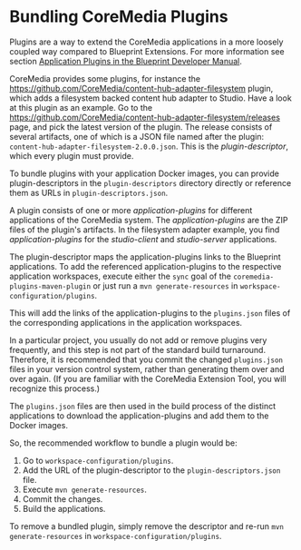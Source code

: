 # Bundling CoreMedia Plugins

Plugins are a way to extend the CoreMedia applications in a more loosely coupled way compared to Blueprint Extensions.
For more information see section [Application Plugins in the Blueprint Developer Manual](https://documentation.coremedia.com/cmcc-11/current/webhelp/coremedia-en/content/ApplicationPlugins.html).

CoreMedia provides some plugins, for instance the https://github.com/CoreMedia/content-hub-adapter-filesystem
plugin, which adds a filesystem backed content hub adapter to Studio.  Have a look at this plugin as an example.
Go to the https://github.com/CoreMedia/content-hub-adapter-filesystem/releases
page, and pick the latest version of the plugin.  The release consists of several artifacts, one of which
is a JSON file named after the plugin: `content-hub-adapter-filesystem-2.0.0.json`.  This is the 
_plugin-descriptor_, which every plugin must provide.

To bundle plugins with your application Docker images, you can provide plugin-descriptors in the
`plugin-descriptors` directory directly or reference them as URLs in `plugin-descriptors.json`.

A plugin consists of one or more _application-plugins_ for different applications of the CoreMedia system. The _application-plugins_ are the ZIP files of the plugin's artifacts. In the filesystem adapter example, you find _application-plugins_ for the _studio-client_ and _studio-server_ applications.

The plugin-descriptor maps the application-plugins links to the Blueprint applications.
To add the referenced application-plugins to the respective application workspaces, execute either the `sync` goal
of the `coremedia-plugins-maven-plugin` or just run a `mvn generate-resources` in `workspace-configuration/plugins`.

This will add the links of the application-plugins to the `plugins.json` files of the corresponding applications in the application workspaces.

In a particular project, you usually do not add or remove plugins very frequently, and this step is not 
part of the standard build turnaround.  Therefore, it is recommended that you commit the changed
`plugins.json` files in your version control system, rather than generating them over and over again.
(If you are familiar with the CoreMedia Extension Tool, you will recognize this process.)

The `plugins.json` files are then used in the build process of the distinct applications to download the application-plugins and add them to the Docker images.

So, the recommended workflow to bundle a plugin would be:
1. Go to `workspace-configuration/plugins`.
2. Add the URL of the plugin-descriptor to the `plugin-descriptors.json` file.
3. Execute `mvn generate-resources`.
4. Commit the changes.
5. Build the applications.

To remove a bundled plugin, simply remove the descriptor and re-run `mvn generate-resources` in `workspace-configuration/plugins`.
